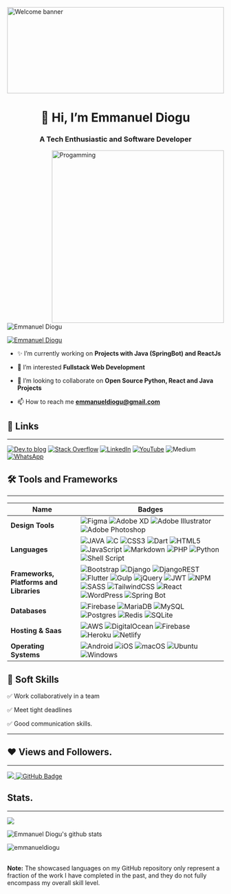 
<img src="https://images.unsplash.com/photo-1605379399642-870262d3d051?ixlib=rb-4.0.3&ixid=MnwxMjA3fDB8MHxwaG90by1wYWdlfHx8fGVufDB8fHx8&auto=format&fit=crop&w=906&q=80" alt="Welcome banner" style="height: 200px; width:100%; object-fit:cover"/>
<h1 align="center">👋 Hi, I’m Emmanuel Diogu</h1>
<h3 align="center">A Tech Enthusiastic and Software Developer</h3>
<!-- <img src="https://media.licdn.com/dms/image/C4D03AQF7o-0N0tvX6g/profile-displayphoto-shrink_200_200/0/1603795294794?e=1677715200&v=beta&t=aeYpg-umWDJM9yuHWNV2yc_E7Vnwr5oVUf1YreLCGPs" align="right" /> -->
<img src="https://images.unsplash.com/photo-1585079542156-2755d9c8a094?ixlib=rb-4.0.3&ixid=MnwxMjA3fDB8MHxwaG90by1wYWdlfHx8fGVufDB8fHx8&auto=format&fit=crop&w=774&q=80" alt="Progamming" align="right" width="400px"/>

<p align="left"> <img src="https://komarev.com/ghpvc/?username=emmanueldiogu" alt="Emmanuel Diogu" /> </p>

<p align="left"> <a href="https://twitter.com/emachizy" target="_blank"><img src="https://img.shields.io/twitter/follow/emachizy?logo=twitter&style=for-the-badge" alt="Emmanuel Diogu" /></a> </p>

- ✨ I’m currently working on **Projects with Java (SpringBot) and ReactJs**

<!-- - 🌱 -->

- 👀 I’m interested **Fullstack Web Development**

- 💞️ I’m looking to collaborate on **Open Source Python, React and Java Projects**

- 📫 How to reach me **emmanueldiogu@gmail.com**

## 🔗 Links

***

[![Dev.to blog](https://img.shields.io/badge/dev.to-0A0A0A?style=for-the-badge&logo=dev.to&logoColor=white)](https://dev.to/emmanueldiogu)
[![Stack Overflow](https://img.shields.io/badge/-Stackoverflow-FE7A16?style=for-the-badge&logo=stack-overflow&logoColor=white)](https://stackoverflow.com/users/13916892/emmanuel-diogu)
[![LinkedIn](https://img.shields.io/badge/linkedin-%230077B5.svg?style=for-the-badge&logo=linkedin&logoColor=white)](https://www.linkedin.com/in/emmanueldiogu/)
[![YouTube](https://img.shields.io/badge/YouTube-%23FF0000.svg?style=for-the-badge&logo=YouTube&logoColor=white)](https://www.youtube.com/@qodesquare5693)
![Medium](https://img.shields.io/badge/Medium-12100E?style=for-the-badge&logo=medium&logoColor=white)
[![WhatsApp](https://img.shields.io/badge/WhatsApp-25D366?style=for-the-badge&logo=whatsapp&logoColor=white)](https://wa.link/mqigr4)

## 🛠 Tools and Frameworks

***

Name | Badges
--- | ---
**Design Tools** | ![Figma](https://img.shields.io/badge/figma-%23F24E1E.svg?style=for-the-badge&logo=figma&logoColor=white) ![Adobe XD](https://img.shields.io/badge/Adobe%20XD-470137?style=for-the-badge&logo=Adobe%20XD&logoColor=#FF61F6) ![Adobe Illustrator](https://img.shields.io/badge/adobe%20illustrator-%23FF9A00.svg?style=for-the-badge&logo=adobe%20illustrator&logoColor=white) ![Adobe Photoshop](https://img.shields.io/badge/adobe%20photoshop-%2331A8FF.svg?style=for-the-badge&logo=adobe%20photoshop&logoColor=white) 
**Languages** | ![JAVA](https://img.shields.io/badge/Java-ED8B00?style=for-the-badge&logo=java&logoColor=white) ![C](https://img.shields.io/badge/c-%2300599C.svg?style=for-the-badge&logo=c&logoColor=white) ![CSS3](https://img.shields.io/badge/css3-%231572B6.svg?style=for-the-badge&logo=css3&logoColor=white) ![Dart](https://img.shields.io/badge/dart-%230175C2.svg?style=for-the-badge&logo=dart&logoColor=white) ![HTML5](https://img.shields.io/badge/html5-%23E34F26.svg?style=for-the-badge&logo=html5&logoColor=white) ![JavaScript](https://img.shields.io/badge/javascript-%23323330.svg?style=for-the-badge&logo=javascript&logoColor=%23F7DF1E) ![Markdown](https://img.shields.io/badge/markdown-%23000000.svg?style=for-the-badge&logo=markdown&logoColor=white) ![PHP](https://img.shields.io/badge/php-%23777BB4.svg?style=for-the-badge&logo=php&logoColor=white) ![Python](https://img.shields.io/badge/python-3670A0?style=for-the-badge&logo=python&logoColor=ffdd54) ![Shell Script](https://img.shields.io/badge/shell_script-%23121011.svg?style=for-the-badge&logo=gnu-bash&logoColor=white) 
**Frameworks, Platforms and Libraries** | ![Bootstrap](https://img.shields.io/badge/bootstrap-%23563D7C.svg?style=for-the-badge&logo=bootstrap&logoColor=white) ![Django](https://img.shields.io/badge/django-%23092E20.svg?style=for-the-badge&logo=django&logoColor=white) ![DjangoREST](https://img.shields.io/badge/DJANGO-REST-ff1709?style=for-the-badge&logo=django&logoColor=white&color=ff1709&labelColor=gray) ![Flutter](https://img.shields.io/badge/Flutter-%2302569B.svg?style=for-the-badge&logo=Flutter&logoColor=white) ![Gulp](https://img.shields.io/badge/GULP-%23CF4647.svg?style=for-the-badge&logo=gulp&logoColor=white) ![jQuery](https://img.shields.io/badge/jquery-%230769AD.svg?style=for-the-badge&logo=jquery&logoColor=white) ![JWT](https://img.shields.io/badge/JWT-black?style=for-the-badge&logo=JSON%20web%20tokens) ![NPM](https://img.shields.io/badge/NPM-%23000000.svg?style=for-the-badge&logo=npm&logoColor=white) ![SASS](https://img.shields.io/badge/SASS-hotpink.svg?style=for-the-badge&logo=SASS&logoColor=white) ![TailwindCSS](https://img.shields.io/badge/tailwindcss-%2338B2AC.svg?style=for-the-badge&logo=tailwind-css&logoColor=white) ![React](https://img.shields.io/badge/React-61DBFB?style=for-the-badge&logo=react&labelColor=black) ![WordPress](https://img.shields.io/badge/WordPress-%23117AC9.svg?style=for-the-badge&logo=WordPress&logoColor=white) ![Spring Bot](https://img.shields.io/badge/Spring%20Bot-lightgreen?style=for-the-badge&logo=spring&labelColor=black)
**Databases** | ![Firebase](https://img.shields.io/badge/Firebase-039BE5?style=for-the-badge&logo=Firebase&logoColor=white) ![MariaDB](https://img.shields.io/badge/MariaDB-003545?style=for-the-badge&logo=mariadb&logoColor=white) ![MySQL](https://img.shields.io/badge/mysql-%2300f.svg?style=for-the-badge&logo=mysql&logoColor=white) ![Postgres](https://img.shields.io/badge/postgres-%23316192.svg?style=for-the-badge&logo=postgresql&logoColor=white) ![Redis](https://img.shields.io/badge/redis-%23DD0031.svg?style=for-the-badge&logo=redis&logoColor=white) ![SQLite](https://img.shields.io/badge/sqlite-%2307405e.svg?style=for-the-badge&logo=sqlite&logoColor=white) 
**Hosting & Saas** | ![AWS](https://img.shields.io/badge/AWS-%23FF9900.svg?style=for-the-badge&logo=amazon-aws&logoColor=white) ![DigitalOcean](https://img.shields.io/badge/DigitalOcean-%230167ff.svg?style=for-the-badge&logo=digitalOcean&logoColor=white) ![Firebase](https://img.shields.io/badge/firebase-%23039BE5.svg?style=for-the-badge&logo=firebase) ![Heroku](https://img.shields.io/badge/heroku-%23430098.svg?style=for-the-badge&logo=heroku&logoColor=white) ![Netlify](https://img.shields.io/badge/netlify-%23000000.svg?style=for-the-badge&logo=netlify&logoColor=#00C7B7) 
**Operating Systems** | ![Android](https://img.shields.io/badge/Android-3DDC84?style=for-the-badge&logo=android&logoColor=white) ![iOS](https://img.shields.io/badge/iOS-000000?style=for-the-badge&logo=ios&logoColor=white) ![macOS](https://img.shields.io/badge/mac%20os-000000?style=for-the-badge&logo=macos&logoColor=F0F0F0) ![Ubuntu](https://img.shields.io/badge/Ubuntu-E95420?style=for-the-badge&logo=ubuntu&logoColor=white) ![Windows](https://img.shields.io/badge/Windows-0078D6?style=for-the-badge&logo=windows&logoColor=white)

## 👔 Soft Skills

✅ Work collaboratively in a team

✅ Meet tight deadlines

✅ Good communication skills.

<hr>

## ❤ Views and Followers.

***

<a href="https://github.com/emmanueldiogu/github-profile-views-counter">
    <img src="https://komarev.com/ghpvc/?username=emmanueldiogu">
</a>
<a href="https://github.com/emmanueldiogu?tab=followers"><img src="https://img.shields.io/github/followers/emmanueldiogu?label=Followers&style=social" alt="GitHub Badge"></a>

<br>

## Stats.

***

<p><img align="center" src="https://github-readme-stats.vercel.app/api/top-langs/?username=emmanueldiogu&layout=compact&theme=dark&hide_border=false" /></p>
<p><img align="center" src="https://github-readme-stats.vercel.app/api?username=emmanueldiogu&show_icons=true&include_all_commits=true&count_private=true&layout=compact&theme=dark&hide_border=false&border_radius=2&hide=contribs" alt="Emmanuel Diogu's github stats" /></p>

<p><img align="center" src="https://github-readme-streak-stats.herokuapp.com/?user=emmanueldiogu&theme=dark" alt="emmanueldiogu" /></p>
<br/>
 <b>Note:</b> The showcased languages on my GitHub repository only represent a fraction of the work I have completed in the past, and they do not fully encompass my overall skill level.

<br/>
